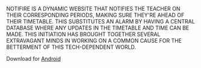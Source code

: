 NOTIFIRE IS A DYNAMIC WEBSITE THAT NOTIFIES THE TEACHER ON THEIR CORRESPONDING PERIODS, MAKING SURE THEY'RE AHEAD OF THEIR TIMETABLE. THIS SUBSTITUTES AN ALARM BY HAVING A CENTRAL DATABASE WHERE ANY UPDATES IN THE TIMETABLE AND TIME CAN BE MADE. THIS INITIATION HAS BROUGHT TOGETHER SEVERAL EXTRAVAGANT MINDS IN WORKING ON A COMMON CAUSE FOR THE BETTERMENT OF THIS TECH-DEPENDENT WORLD.

Download for [Android](https://drive.google.com/file/d/1rdq6oj4EAcLTZrQjYePx3NEhKcJqaces/view?usp=sharing)
